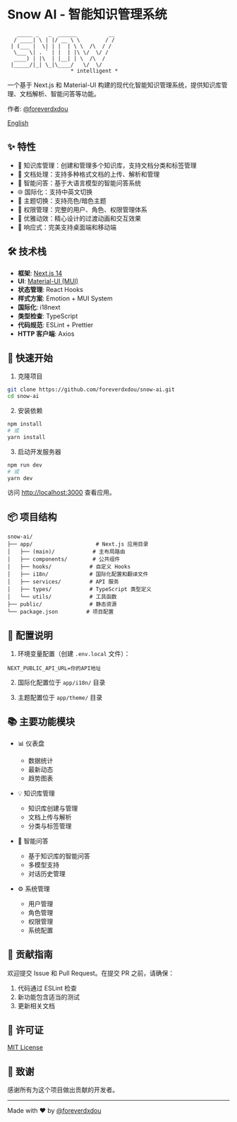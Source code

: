 # Snow AI - 智能知识管理系统

```
   _____ _   _  ______          __
  / ____| \ | |/ __ \ \        / /
 | (___ |  \| | |  | \ \  /\  / / 
  \___ \| . ` | |  | |\ \/  \/ /  
  ____) | |\  | |__| | \  /\  /   
 |_____/|_| \_|\____/   \/  \/    
                    * intelligent *
```

一个基于 Next.js 和 Material-UI 构建的现代化智能知识管理系统，提供知识库管理、文档解析、智能问答等功能。

作者: [@foreverdxdou](https://github.com/foreverdxdou)

[English](README.md)

## ✨ 特性

- 🎯 知识库管理：创建和管理多个知识库，支持文档分类和标签管理
- 📄 文档处理：支持多种格式文档的上传、解析和管理
- 🤖 智能问答：基于大语言模型的智能问答系统
- 🌐 国际化：支持中英文切换
- 🎨 主题切换：支持亮色/暗色主题
- 🔐 权限管理：完整的用户、角色、权限管理体系
- 💫 优雅动效：精心设计的过渡动画和交互效果
- 📱 响应式：完美支持桌面端和移动端

## 🛠 技术栈

- **框架**: [Next.js 14](https://nextjs.org/)
- **UI**: [Material-UI (MUI)](https://mui.com/)
- **状态管理**: React Hooks
- **样式方案**: Emotion + MUI System
- **国际化**: i18next
- **类型检查**: TypeScript
- **代码规范**: ESLint + Prettier
- **HTTP 客户端**: Axios

## 🚀 快速开始

1. 克隆项目

```bash
git clone https://github.com/foreverdxdou/snow-ai.git
cd snow-ai
```

2. 安装依赖

```bash
npm install
# 或
yarn install
```

3. 启动开发服务器

```bash
npm run dev
# 或
yarn dev
```

访问 [http://localhost:3000](http://localhost:3000) 查看应用。

## 📦 项目结构

```
snow-ai/
├── app/                    # Next.js 应用目录
│   ├── (main)/            # 主布局路由
│   ├── components/        # 公共组件
│   ├── hooks/            # 自定义 Hooks
│   ├── i18n/             # 国际化配置和翻译文件
│   ├── services/         # API 服务
│   ├── types/            # TypeScript 类型定义
│   └── utils/            # 工具函数
├── public/               # 静态资源
└── package.json         # 项目配置
```

## 🔧 配置说明

1. 环境变量配置（创建 `.env.local` 文件）：

```env
NEXT_PUBLIC_API_URL=你的API地址
```

2. 国际化配置位于 `app/i18n/` 目录

3. 主题配置位于 `app/theme/` 目录

## 📚 主要功能模块

- 📊 仪表盘
  - 数据统计
  - 最新动态
  - 趋势图表

- 💡 知识库管理
  - 知识库创建与管理
  - 文档上传与解析
  - 分类与标签管理

- 🤖 智能问答
  - 基于知识库的智能问答
  - 多模型支持
  - 对话历史管理

- ⚙️ 系统管理
  - 用户管理
  - 角色管理
  - 权限管理
  - 系统配置

## 🤝 贡献指南

欢迎提交 Issue 和 Pull Request。在提交 PR 之前，请确保：

1. 代码通过 ESLint 检查
2. 新功能包含适当的测试
3. 更新相关文档

## 📄 许可证

[MIT License](LICENSE)

## 🙏 致谢

感谢所有为这个项目做出贡献的开发者。

---

Made with ❤️ by [@foreverdxdou](https://github.com/foreverdxdou) 